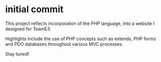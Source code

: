 # initial commit<br>

This project reflects incorporation of the PHP language, into a website I designed for TeamE3.<br>

Highlights include the use of PHP concepts such as extends, PHP forms and PDO databases throughout various MVC processes.<br>

Stay tuned!
